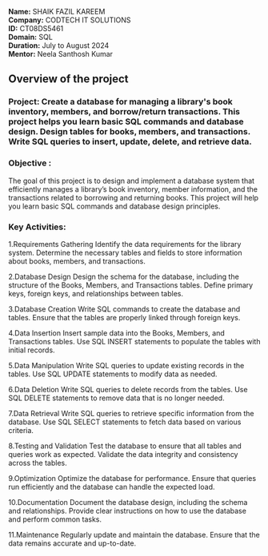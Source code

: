 **Name:** SHAIK FAZIL KAREEM    
**Company:** CODTECH IT SOLUTIONS  
**ID:** CT08DS5461     
**Domain:** SQL    
**Duration:** July to August 2024  
**Mentor:** Neela Santhosh Kumar

## Overview of the project

### Project: Create a database for managing a library's book inventory, members, and borrow/return transactions. This project helps you learn basic SQL commands and database design. Design tables for books, members, and transactions. Write SQL queries to insert, update, delete, and retrieve data.


### Objective :
The goal of this project is to design and implement a database system that efficiently manages a library’s book inventory, member information, and the transactions related to borrowing and returning books. This project will help you learn basic SQL commands and database design principles.


### Key Activities: 
1.Requirements Gathering
Identify the data requirements for the library system.
Determine the necessary tables and fields to store information about books, members, and transactions.

2.Database Design
Design the schema for the database, including the structure of the Books, Members, and Transactions tables.
Define primary keys, foreign keys, and relationships between tables.

3.Database Creation
Write SQL commands to create the database and tables.
Ensure that the tables are properly linked through foreign keys.

4.Data Insertion
Insert sample data into the Books, Members, and Transactions tables.
Use SQL INSERT statements to populate the tables with initial records.

5.Data Manipulation
Write SQL queries to update existing records in the tables.
Use SQL UPDATE statements to modify data as needed.

6.Data Deletion
Write SQL queries to delete records from the tables.
Use SQL DELETE statements to remove data that is no longer needed.

7.Data Retrieval
Write SQL queries to retrieve specific information from the database.
Use SQL SELECT statements to fetch data based on various criteria.

8.Testing and Validation
Test the database to ensure that all tables and queries work as expected.
Validate the data integrity and consistency across the tables.

9.Optimization
Optimize the database for performance.
Ensure that queries run efficiently and the database can handle the expected load.

10.Documentation
Document the database design, including the schema and relationships.
Provide clear instructions on how to use the database and perform common tasks.

11.Maintenance
Regularly update and maintain the database.
Ensure that the data remains accurate and up-to-date.

